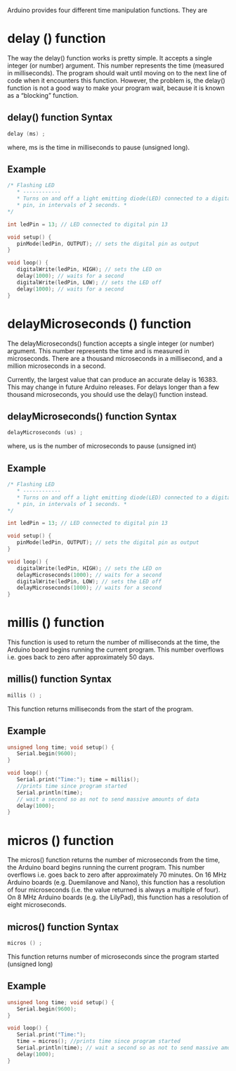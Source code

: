 Arduino provides four different time manipulation functions. They are 
# delay () function
The way the delay() function works is pretty simple. It accepts a single integer (or number) argument. This number represents the time (measured in milliseconds). The program should wait until moving on to the next line of code when it encounters this function. However, the problem is, the delay() function is not a good way to make your program wait, because it is known as a “blocking” function.
## delay() function Syntax
```c++
delay (ms) ;
```

where, ms is the time in milliseconds to pause (unsigned long).
## Example
```c++
/* Flashing LED
   * ------------
   * Turns on and off a light emitting diode(LED) connected to a digital
   * pin, in intervals of 2 seconds. *
*/

int ledPin = 13; // LED connected to digital pin 13

void setup() {
   pinMode(ledPin, OUTPUT); // sets the digital pin as output
}

void loop() {
   digitalWrite(ledPin, HIGH); // sets the LED on
   delay(1000); // waits for a second
   digitalWrite(ledPin, LOW); // sets the LED off
   delay(1000); // waits for a second
}
```
# delayMicroseconds () function

The delayMicroseconds() function accepts a single integer (or number) argument. This number represents the time and is measured in microseconds. There are a thousand microseconds in a millisecond, and a million microseconds in a second.

Currently, the largest value that can produce an accurate delay is 16383. This may change in future Arduino releases. For delays longer than a few thousand microseconds, you should use the delay() function instead.
## delayMicroseconds() function Syntax
```c++
delayMicroseconds (us) ;
```
where, us is the number of microseconds to pause (unsigned int)
## Example
```c++
/* Flashing LED
   * ------------
   * Turns on and off a light emitting diode(LED) connected to a digital
   * pin, in intervals of 1 seconds. *
*/

int ledPin = 13; // LED connected to digital pin 13

void setup() {
   pinMode(ledPin, OUTPUT); // sets the digital pin as output
}

void loop() {
   digitalWrite(ledPin, HIGH); // sets the LED on
   delayMicroseconds(1000); // waits for a second
   digitalWrite(ledPin, LOW); // sets the LED off
   delayMicroseconds(1000); // waits for a second
}
```

# millis () function
This function is used to return the number of milliseconds at the time, the Arduino board begins running the current program. This number overflows i.e. goes back to zero after approximately 50 days.
## millis() function Syntax
```c++
millis () ;
```

This function returns milliseconds from the start of the program.
## Example

```c++
unsigned long time; void setup() { 
   Serial.begin(9600); 
} 

void loop() { 
   Serial.print("Time:"); time = millis();
   //prints time since program started
   Serial.println(time); 
   // wait a second so as not to send massive amounts of data
   delay(1000); 
}
```
# micros () function
The micros() function returns the number of microseconds from the time, the Arduino board begins running the current program. This number overflows i.e. goes back to zero after approximately 70 minutes. On 16 MHz Arduino boards (e.g. Duemilanove and Nano), this function has a resolution of four microseconds (i.e. the value returned is always a multiple of four). On 8 MHz Arduino boards (e.g. the LilyPad), this function has a resolution of eight microseconds.
## micros() function Syntax
```c++
micros () ;
```
This function returns number of microseconds since the program started (unsigned long)
## Example
```c++
unsigned long time; void setup() { 
   Serial.begin(9600); 
} 

void loop() { 
   Serial.print("Time:");
   time = micros(); //prints time since program started
   Serial.println(time); // wait a second so as not to send massive amounts of data
   delay(1000); 
}
```